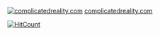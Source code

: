 

[![complicatedreality.com](https://i.imgur.com/C307iQA.png)](https://vimeo.com/425085074 "Click to Watch")
[complicatedreality.com](https://www.complicatedreality.com/)

[![HitCount](http://hits.dwyl.com/BMariscal/BMariscal.svg)](http://hits.dwyl.com/BMariscal/BMariscal)



